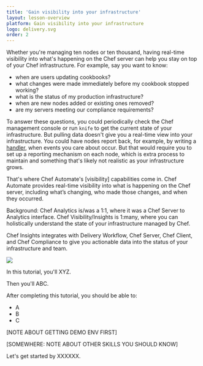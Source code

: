 ```yaml
---
title: 'Gain visibility into your infrastructure'
layout: lesson-overview
platform: Gain visibility into your infrastructure
logo: delivery.svg
order: 2
---
```

Whether you're managing ten nodes or ten thousand, having real-time visibility into what's happening on the Chef server can help you stay on top of your Chef infrastructure. For example, say you want to know:

* when are users updating cookbooks?
* what changes were made immediately before my cookbook stopped working?
* what is the status of my production infrastructure?
* when are new nodes added or existing ones removed?
* are my servers meeting our compliance requirements?

To answer these questions, you could periodically check the Chef management console or run `knife` to get the current state of your infrastructure. But pulling data doesn't give you a real-time view into your infrastructure. You could have nodes report back, for example, by writing a [handler](https://docs.chef.io/handlers.html), when events you care about occur. But that would require you to set up a reporting mechanism on each node, which is extra process to maintain and something that's likely not realistic as your infrastructure grows.

That's where Chef Automate's [visibility] capabilities come in. Chef Automate provides real-time visibility into what is happening on the Chef server, including what’s changing, who made those changes, and when they occurred.

Background: Chef Analytics is/was a 1:1, where it was a Chef Server to Analytics interface. Chef Visibility/Insights is 1:many, where you can holistically understand the state of your infrastructure managed by Chef.

Chef Insights integrates with Delivery Workflow, Chef Server, Chef Client, and Chef Compliance to give you actionable data into the status of your infrastructure and team.

![](automate/Chef-Automate.png)

In this tutorial, you'll XYZ.

Then you'll ABC.

After completing this tutorial, you should be able to:

* A
* B
* C

[NOTE ABOUT GETTING DEMO ENV FIRST]

[SOMEWHERE: NOTE ABOUT OTHER SKILLS YOU SHOULD KNOW]

Let's get started by XXXXXX.
